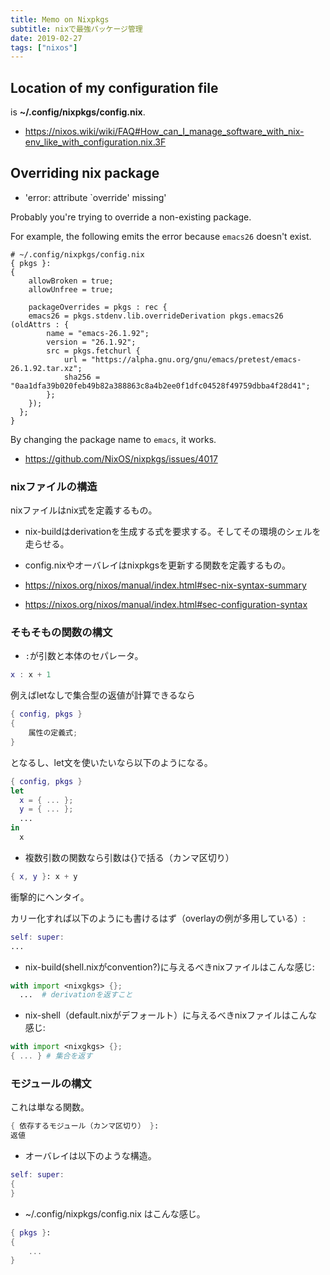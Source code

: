 ```yaml
---
title: Memo on Nixpkgs
subtitle: nixで最強パッケージ管理
date: 2019-02-27
tags: ["nixos"]
---
```


## Location of my configuration file

is **~/.config/nixpkgs/config.nix**.

- https://nixos.wiki/wiki/FAQ#How_can_I_manage_software_with_nix-env_like_with_configuration.nix.3F


## Overriding nix package

- 'error: attribute `override' missing'

Probably you're trying to override a non-existing package.

For example, the following emits the error because `emacs26` doesn't exist.

```
# ~/.config/nixpkgs/config.nix
{ pkgs }:
{
    allowBroken = true;
    allowUnfree = true;

    packageOverrides = pkgs : rec {
   	emacs26 = pkgs.stdenv.lib.overrideDerivation pkgs.emacs26 (oldAttrs : {
	    name = "emacs-26.1.92";
	    version = "26.1.92";
	    src = pkgs.fetchurl {
	        url = "https://alpha.gnu.org/gnu/emacs/pretest/emacs-26.1.92.tar.xz";
		    sha256 = "0aa1dfa39b020feb49b82a388863c8a4b2ee0f1dfc04528f49759dbba4f28d41";
		};
	});
  };
}
```

By changing the package name to `emacs`, it works.

- https://github.com/NixOS/nixpkgs/issues/4017

### nixファイルの構造

nixファイルはnix式を定義するもの。

- nix-buildはderivationを生成する式を要求する。そしてその環境のシェルを走らせる。
- config.nixやオーバレイはnixpkgsを更新する関数を定義するもの。

- https://nixos.org/nixos/manual/index.html#sec-nix-syntax-summary
- https://nixos.org/nixos/manual/index.html#sec-configuration-syntax

### そもそもの関数の構文

- `:`が引数と本体のセパレータ。

```nix
x : x + 1
```

例えばletなしで集合型の返値が計算できるなら

```nix
{ config, pkgs }
{
	属性の定義式;
}
```

となるし、let文を使いたいなら以下のようになる。

```nix
{ config, pkgs }
let
  x = { ... };
  y = { ... };
  ...
in
  x
```

- 複数引数の関数なら引数は{}で括る（カンマ区切り）

```nix
{ x, y }: x + y
```

衝撃的にヘンタイ。

カリー化すれば以下のようにも書けるはず（overlayの例が多用している）:

```nix
self: super:
...
```

- nix-build(shell.nixがconvention?)に与えるべきnixファイルはこんな感じ:

```nix
with import <nixgkgs> {};
  ...  # derivationを返すこと
```

- nix-shell（default.nixがデフォールト）に与えるべきnixファイルはこんな感じ:

```nix
with import <nixgkgs> {};
{ ... } # 集合を返す
```

### モジュールの構文

これは単なる関数。

```nix
{ 依存するモジュール（カンマ区切り） }:
返値
```

- オーバレイは以下のような構造。

```nix
self: super:
{
}
```

- ~/.config/nixpkgs/config.nix はこんな感じ。

```nix
{ pkgs }:
{
	...
}
```
